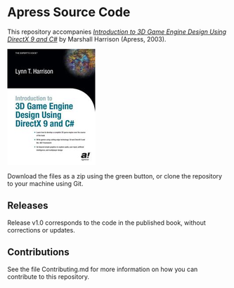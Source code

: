 # Apress Source Code

This repository accompanies [*Introduction to 3D Game Engine Design Using DirectX 9 and C#*](http://www.apress.com/9781590590812) by Marshall Harrison (Apress, 2003).

![Cover image](9781590590812.jpg)

Download the files as a zip using the green button, or clone the repository to your machine using Git.

## Releases

Release v1.0 corresponds to the code in the published book, without corrections or updates.

## Contributions

See the file Contributing.md for more information on how you can contribute to this repository.
